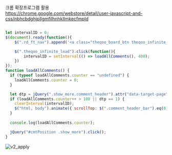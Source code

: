 크롬 확장프로그램 활용  
https://chrome.google.com/webstore/detail/user-javascript-and-css/nbhcbdghjpllgmfilhnhkllmkecfmpld


``` js

let intervalID = 0;
$(document).ready(function(){
	$(".rd_ft_nav").append('<a class="theqoo_board_btn theqoo_infinite_load">댓글 로드하기</a>');

	$(".theqoo_infinite_load").click(function(){
		intervalID = setInterval(() => loadAllComments(), 400);
	})
});
function loadAllComments() {
  if (typeof loadAllComments.counter == "undefined") {
    loadAllComments.counter = 0;
  }

  let dtp = jQuery(".show_more.comment_header").attr("data-target-page");
  if (loadAllComments.counter++ > 100 || dtp == 1) {
    clearInterval(intervalID);
    $("html, body").animate({ scrollTop: $(".comment_header_bar").eq(0).offset().top - 200 }, 2000);
  }
  
  console.log(loadAllComments.counter);

  jQuery("#cmtPosition .show_more").click();
}
```

![v2_apply](https://user-images.githubusercontent.com/18650142/144553277-bfbed8b8-0105-4459-96a0-00747d8917cb.png)
